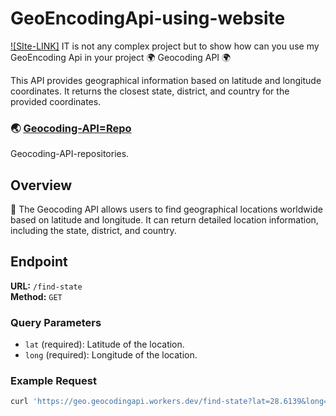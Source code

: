# GeoEncodingApi-using-website
[![SIte-LINK]](https://geoencoding.netlify.app/)
IT is not any complex project but to show how can you use my GeoEncoding Api in your project 🌍 Geocoding API 🌍

This API provides geographical information based on latitude and longitude coordinates. It returns the closest state, district, and country for the provided coordinates.
### 🌏 [Geocoding-API=Repo](https://github.com/utkarshshanu712/Geocoding-API)
Geocoding-API-repositories.
## Overview
🌈 The Geocoding API allows users to find geographical locations worldwide based on latitude and longitude. It can return detailed location information, including the state, district, and country.

## Endpoint
**URL:** `/find-state`  
**Method:** `GET`

### Query Parameters
- `lat` (required): Latitude of the location.
- `long` (required): Longitude of the location.

### Example Request
```sh
curl 'https://geo.geocodingapi.workers.dev/find-state?lat=28.6139&long=77.2090'
